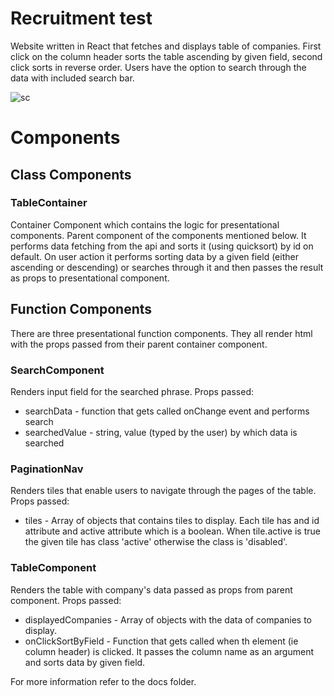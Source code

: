 # Recruitment test

Website written in React that fetches and displays table of companies.
First click on the column header sorts the table ascending by given field, second click sorts in reverse order.
Users have the option to search through the data with included search bar.

![sc](https://i.imgur.com/ipAElqu.png)

# Components

## Class Components

### TableContainer

Container Component which contains the logic for presentational components. Parent component of the components mentioned below. It performs data fetching from the api and sorts it (using quicksort) by id on default.
On user action it performs sorting data by a given field (either ascending or descending) or searches through it and then passes the result as props to presentational component.

## Function Components

There are three presentational function components. They all render html with the props passed from their parent container component.

### SearchComponent

Renders input field for the searched phrase.
Props passed:

- searchData - function that gets called onChange event and performs search
- searchedValue - string, value (typed by the user) by which data is searched

### PaginationNav

Renders tiles that enable users to navigate through the pages of the table.
Props passed:

- tiles - Array of objects that contains tiles to display. Each tile has and id attribute and active attribute which is a boolean. When tile.active is true the given tile has class 'active' otherwise the class is 'disabled'.

### TableComponent

Renders the table with company's data passed as props from parent component.
Props passed:

- displayedCompanies - Array of objects with the data of companies to display.
- onClickSortByField - Function that gets called when th element (ie column header) is clicked. It passes the column name as an argument and sorts data by given field.

For more information refer to the docs folder.
